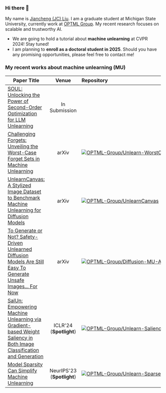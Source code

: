 ### Hi there 👋

My name is [Jiancheng (JC) Liu](https://ljcc0930.github.io/). I am a graduate student at Michigan State University, currently work at [OPTML Group](https://github.com/OPTML-Group). My recent research focuses on scalable and trustworthy AI.

- We are going to hold a tutorial about **machine unlearning** at CVPR 2024! Stay tuned!
- I am planning to **enroll as a doctoral student in 2025**. Should you have any promising opportunities, please feel free to contact me!

### My recent works about machine unlearning (MU)
|Paper Title|Venue|<div style="width:350px">Repository</div>|
|---|:---:|:---|
|[SOUL: Unlocking the Power of Second-Order Optimization for LLM Unlearning](https://openreview.net/forum?id=UsdoZJddRo)| In Submission ||
|[Challenging Forgets: Unveiling the Worst-Case Forget Sets in Machine Unlearning](https://arxiv.org/abs/2403.07362)|arXiv|[![OPTML-Group/Unlearn-WorstCase](https://img.shields.io/badge/OPTML--Group-Unlearn--WorstCase-white?logo=github)](https://github.com/OPTML-Group/Unlearn-WorstCase)|
|[UnlearnCanvas: A Stylized Image Dataset to Benchmark Machine Unlearning for Diffusion Models](https://arxiv.org/abs/2402.11846)|arXiv|[![OPTML-Group/UnlearnCanvas](https://img.shields.io/badge/OPTML--Group-UnlearnCanvas-white?logo=github)](https://github.com/OPTML-Group/UnlearnCanvas)|
|[To Generate or Not? Safety-Driven Unlearned Diffusion Models Are Still Easy To Generate Unsafe Images... For Now](https://arxiv.org/abs/2310.11868)|arXiv|[![OPTML-Group/Diffusion-MU-Attack](https://img.shields.io/badge/OPTML--Group-Diffusion--MU--Attack-white?logo=github)](https://github.com/OPTML-Group/Diffusion-MU-Attack)|
|[SalUn: Empowering Machine Unlearning via Gradient-based Weight Saliency in Both Image Classification and Generation](https://arxiv.org/abs/2310.12508)|ICLR'24 (**Spotlight**)|[![OPTML-Group/Unlearn-Saliency](https://img.shields.io/badge/OPTML--Group-Unlearn--Saliency-white?logo=github)](https://github.com/OPTML-Group/Unlearn-Saliency)|
|[Model Sparsity Can Simplify Machine Unlearning](https://arxiv.org/abs/2304.04934)|NeurIPS'23 (**Spotlight**)|[![OPTML-Group/Unlearn-Sparse](https://img.shields.io/badge/OPTML--Group-Unlearn--Sparse-white?logo=github)](https://github.com/OPTML-Group/Unlearn-Sparse)|
